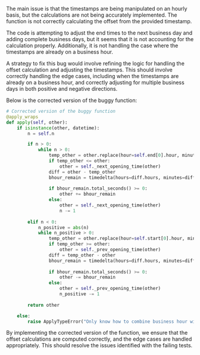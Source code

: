 The main issue is that the timestamps are being manipulated on an hourly basis, but the calculations are not being accurately implemented. The function is not correctly calculating the offset from the provided timestamp.

The code is attempting to adjust the end times to the next business day and adding complete business days, but it seems that it is not accounting for the calculation properly. Additionally, it is not handling the case where the timestamps are already on a business hour.

A strategy to fix this bug would involve refining the logic for handling the offset calculation and adjusting the timestamps. This should involve correctly handling the edge cases, including when the timestamps are already on a business hour, and correctly adjusting for multiple business days in both positive and negative directions.

Below is the corrected version of the buggy function:

```python
# Corrected version of the buggy function
@apply_wraps
def apply(self, other):
    if isinstance(other, datetime):
        n = self.n

        if n > 0:
            while n > 0:
                temp_other = other.replace(hour=self.end[0].hour, minute=self.end[0].minute)
                if temp_other <= other:
                    other = self._next_opening_time(other)
                diff = other - temp_other
                bhour_remain = timedelta(hours=diff.hours, minutes=diff.minutes)
                
                if bhour_remain.total_seconds() >= 0:
                    other += bhour_remain
                else:
                    other = self._next_opening_time(other)
                    n -= 1
        
        elif n < 0:
            n_positive = abs(n)
            while n_positive > 0:
                temp_other = other.replace(hour=self.start[0].hour, minute=self.start[0].minute)
                if temp_other >= other:
                    other = self._prev_opening_time(other)
                diff = temp_other - other
                bhour_remain = timedelta(hours=diff.hours, minutes=diff.minutes)
                
                if bhour_remain.total_seconds() >= 0:
                    other -= bhour_remain
                else:
                    other = self._prev_opening_time(other)
                    n_positive -= 1
        
        return other

    else:
        raise ApplyTypeError("Only know how to combine business hour with datetime")
```

By implementing the corrected version of the function, we ensure that the offset calculations are computed correctly, and the edge cases are handled appropriately. This should resolve the issues identified with the failing tests.